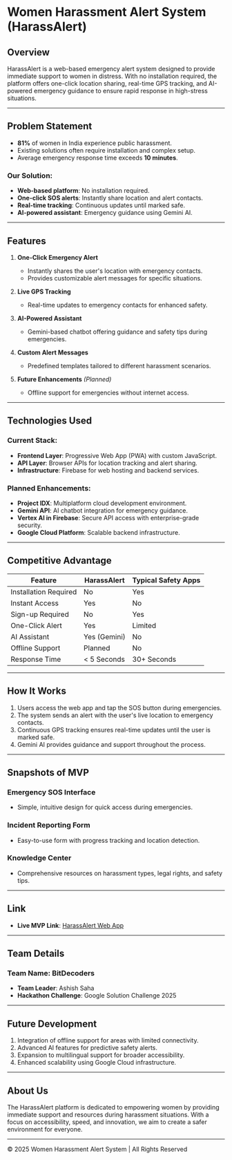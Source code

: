 # Women Harassment Alert System (HarassAlert)

## Overview

HarassAlert is a web-based emergency alert system designed to provide immediate support to women in distress. With no installation required, the platform offers one-click location sharing, real-time GPS tracking, and AI-powered emergency guidance to ensure rapid response in high-stress situations.

---

## Problem Statement

- **81%** of women in India experience public harassment.
- Existing solutions often require installation and complex setup.
- Average emergency response time exceeds **10 minutes**.

### Our Solution:
- **Web-based platform**: No installation required.
- **One-click SOS alerts**: Instantly share location and alert contacts.
- **Real-time tracking**: Continuous updates until marked safe.
- **AI-powered assistant**: Emergency guidance using Gemini AI.

---

## Features

1. **One-Click Emergency Alert**  
   - Instantly shares the user's location with emergency contacts.
   - Provides customizable alert messages for specific situations.

2. **Live GPS Tracking**  
   - Real-time updates to emergency contacts for enhanced safety.

3. **AI-Powered Assistant**  
   - Gemini-based chatbot offering guidance and safety tips during emergencies.

4. **Custom Alert Messages**  
   - Predefined templates tailored to different harassment scenarios.

5. **Future Enhancements** *(Planned)*  
   - Offline support for emergencies without internet access.

---

## Technologies Used

### Current Stack:
- **Frontend Layer**: Progressive Web App (PWA) with custom JavaScript.
- **API Layer**: Browser APIs for location tracking and alert sharing.
- **Infrastructure**: Firebase for web hosting and backend services.

### Planned Enhancements:
- **Project IDX**: Multiplatform cloud development environment.
- **Gemini API**: AI chatbot integration for emergency guidance.
- **Vertex AI in Firebase**: Secure API access with enterprise-grade security.
- **Google Cloud Platform**: Scalable backend infrastructure.

---

## Competitive Advantage

| Feature                  | HarassAlert        | Typical Safety Apps |
|--------------------------|--------------------|---------------------|
| Installation Required    | No                | Yes                 |
| Instant Access           | Yes               | No                  |
| Sign-up Required         | No                | Yes                 |
| One-Click Alert          | Yes               | Limited             |
| AI Assistant             | Yes (Gemini)      | No                  |
| Offline Support          | Planned           | No                  |
| Response Time            | < 5 Seconds       | 30+ Seconds         |

---

## How It Works

1. Users access the web app and tap the SOS button during emergencies.
2. The system sends an alert with the user's live location to emergency contacts.
3. Continuous GPS tracking ensures real-time updates until the user is marked safe.
4. Gemini AI provides guidance and support throughout the process.

---

## Snapshots of MVP

### Emergency SOS Interface
- Simple, intuitive design for quick access during emergencies.

### Incident Reporting Form
- Easy-to-use form with progress tracking and location detection.

### Knowledge Center
- Comprehensive resources on harassment types, legal rights, and safety tips.

---

## Link

- **Live MVP Link**: [HarassAlert Web App](https://harass-alert.web.app/)

---

## Team Details

### Team Name: BitDecoders
- **Team Leader**: Ashish Saha
- **Hackathon Challenge**: Google Solution Challenge 2025

---

## Future Development

1. Integration of offline support for areas with limited connectivity.
2. Advanced AI features for predictive safety alerts.
3. Expansion to multilingual support for broader accessibility.
4. Enhanced scalability using Google Cloud infrastructure.

---

## About Us

The HarassAlert platform is dedicated to empowering women by providing immediate support and resources during harassment situations. With a focus on accessibility, speed, and innovation, we aim to create a safer environment for everyone.

---

© 2025 Women Harassment Alert System | All Rights Reserved

